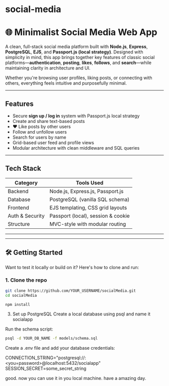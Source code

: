 
# social-media

# 🌐 Minimalist Social Media Web App

A clean, full-stack social media platform built with **Node.js**, **Express**, **PostgreSQL**, **EJS**, and **Passport.js (local strategy)**. Designed with simplicity in mind, this app brings together key features of classic social platforms—**authentication**, **posting**, **likes**, **follows**, and **search**—while maintaining clarity in architecture and UI.

Whether you're browsing user profiles, liking posts, or connecting with others, everything feels intuitive and purposefully minimal.

---

## Features

-  Secure **sign up / log in** system with Passport.js local strategy
-  Create and share text-based posts
- ❤ Like posts by other users
-  Follow and unfollow users
-  Search for users by name
-  Grid-based user feed and profile views
-  Modular architecture with clean middleware and SQL queries

---

##  Tech Stack

| Category       | Tools Used                          |
|----------------|-------------------------------------|
| Backend        | Node.js, Express.js, Passport.js    |
| Database       | PostgreSQL (vanilla SQL schema)     |
| Frontend       | EJS templating, CSS grid layouts    |
| Auth & Security| Passport (local), session & cookie |
| Structure      | MVC-style with modular routing      |

---


---

## 🛠️ Getting Started

Want to test it locally or build on it? Here's how to clone and run:

### 1. Clone the repo

```bash
git clone https://github.com/YOUR_USERNAME/socialMedia.git
cd socialMedia

npm install
```

3. Set up PostgreSQL
Create a local database using psql and name it socialapp

Run the schema script:

```bash
psql -d YOUR_DB_NAME -f models/schema.sql
```

Create a .env file and add your database credentials:

CONNECTION_STRING="postgresql://<you-username>:<you=password>@localhost:5432/socialapp"
SESSION_SECRET=some_secret_string
  
good. now you can use it in you local machine. have a amazing day.
